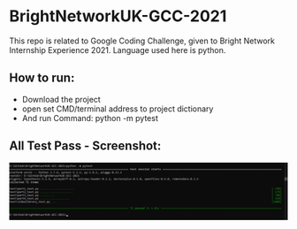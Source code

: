 # BrightNetworkUK-GCC-2021
This repo is related to Google Coding Challenge, given to Bright Network Internship Experience 2021. Language used here is python.


## How to run:
- Download the project
- open set CMD/terminal address to project dictionary
- And run Command: python -m pytest

## All Test Pass - Screenshot:
![All test Passed!](Screenshots/gcc.png)
